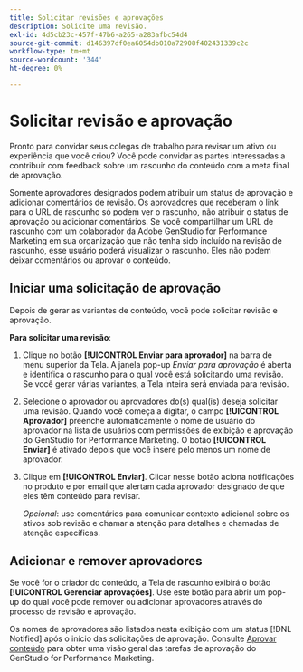 ```yaml
---
title: Solicitar revisões e aprovações
description: Solicite uma revisão.
exl-id: 4d5cb23c-457f-47b6-a265-a283afbc54d4
source-git-commit: d146397df0ea6054db010a72908f402431339c2c
workflow-type: tm+mt
source-wordcount: '344'
ht-degree: 0%

---
```


# Solicitar revisão e aprovação

Pronto para convidar seus colegas de trabalho para revisar um ativo ou experiência que você criou? Você pode convidar as partes interessadas a contribuir com feedback sobre um rascunho do conteúdo com a meta final de aprovação.

Somente aprovadores designados podem atribuir um status de aprovação e adicionar comentários de revisão. Os aprovadores que receberam o link para o URL de rascunho só podem ver o rascunho, não atribuir o status de aprovação ou adicionar comentários. Se você compartilhar um URL de rascunho com um colaborador da Adobe GenStudio for Performance Marketing em sua organização que não tenha sido incluído na revisão de rascunho, esse usuário poderá visualizar o rascunho. Eles não podem deixar comentários ou aprovar o conteúdo.

## Iniciar uma solicitação de aprovação

Depois de gerar as variantes de conteúdo, você pode solicitar revisão e aprovação.

**Para solicitar uma revisão**:

1. Clique no botão **[!UICONTROL Enviar para aprovador]** na barra de menu superior da Tela. A janela pop-up _Enviar para aprovação_ é aberta e identifica o rascunho para o qual você está solicitando uma revisão. Se você gerar várias variantes, a Tela inteira será enviada para revisão.

1. Selecione o aprovador ou aprovadores do(s) qual(is) deseja solicitar uma revisão. Quando você começa a digitar, o campo **[!UICONTROL Aprovador]** preenche automaticamente o nome de usuário do aprovador na lista de usuários com permissões de exibição e aprovação do GenStudio for Performance Marketing. O botão **[!UICONTROL Enviar]** é ativado depois que você insere pelo menos um nome de aprovador.

1. Clique em **[!UICONTROL Enviar]**. Clicar nesse botão aciona notificações no produto e por email que alertam cada aprovador designado de que eles têm conteúdo para revisar.

   _Opcional_: use comentários para comunicar contexto adicional sobre os ativos sob revisão e chamar a atenção para detalhes e chamadas de atenção específicas.

## Adicionar e remover aprovadores

Se você for o criador do conteúdo, a Tela de rascunho exibirá o botão **[!UICONTROL Gerenciar aprovações]**. Use este botão para abrir um pop-up do qual você pode remover ou adicionar aprovadores através do processo de revisão e aprovação.

Os nomes de aprovadores são listados nesta exibição com um status [!DNL Notified] após o início das solicitações de aprovação. Consulte [Aprovar conteúdo](./approve-content.md) para obter uma visão geral das tarefas de aprovação do GenStudio for Performance Marketing.
